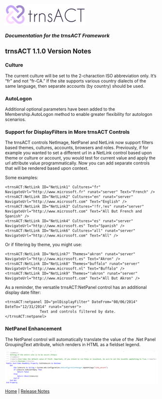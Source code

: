 ![Logo](../images/logo_default.png)  

### *Documentation for the trnsACT Framework*

## trnsACT 1.1.0 Version Notes

### Culture

The current culture will be set to the 2-charaction ISO abbreviation only. It’s “fr” and not “fr-CA.” If the site supports various country dialects of the same language, then separate accounts (by country) should be used.

### AutoLogon

Additional optional parameters have been added to the Membership.AutoLogon method to enable greater flexibility for autologon scenarios.

### Support for DisplayFilters in More trnsACT Controls

The trnsACT controls NetImage, NetPanel and NetLink now support filters based themes, cultures, accounts, browsers and roles. Previously, if for example you wanted to set a different url in a NetLink control based upon theme or culture or account, you would test for current value and apply the url attribute value programmatically. Now you can add separate controls that will be rendered based upon context.  

Some examples:

    <trnsACT:NetLink ID="NetLink1" Cultures="fr" NavigateUrl="http://www.microsoft.fr" runat="server" Text="French" />
    <trnsACT:NetLink ID="NetLink2" Cultures="en" runat="server" NavigateUrl="http://www.microsoft.com" Text="English" />
    <trnsACT:NetLink ID="NetLink3" Cultures="!fr,!es" runat="server" NavigateUrl="http://www.microsoft.com" Text="All But French and Spanish" />
    <trnsACT:NetLink ID="NetLink4" Cultures="es" runat="server" NavigateUrl="http://www.microsoft.es" Text="Spanish" />
    <trnsACT:NetLink ID="NetLink6" Cultures="all" runat="server" NavigateUrl="http://www.microsoft.com" Text="All" />

Or if filtering by theme, you might use:

    <trnsACT:NetLink ID="NetLink7" Themes="akron" runat="server" NavigateUrl="http://www.microsoft.es" Text="Akron" />
    <trnsACT:NetLink ID="NetLink8" Themes="buffalo" runat="server" NavigateUrl="http://www.microsoft.nl" Text="Buffalo" />
    <trnsACT:NetLink ID="NetLink9" Themes="!akron" runat="server" NavigateUrl="http://www.microsoft.com" Text="All But Akron" />

As a reminder, the versatile trnsACT:NetPanel control has an additional display date filter:

    <trnsACT:netpanel ID="pnlDisplayFilter" DateFrom="08/06/2014" DateTo="12/31/2014" runat="server">
                    Text and controls filtered by date.
    </trnsACT:netpanel>

### NetPanel Enhancement

The NetPanel control will automatically translate the value of the .Net Panel GroupingText attribute, which renders in HTML as a fieldset legend.

 ![EmailTemplate](./images/site_secure.png)

[Home](../README.md) \| [Release Notes](releasenotes.md)